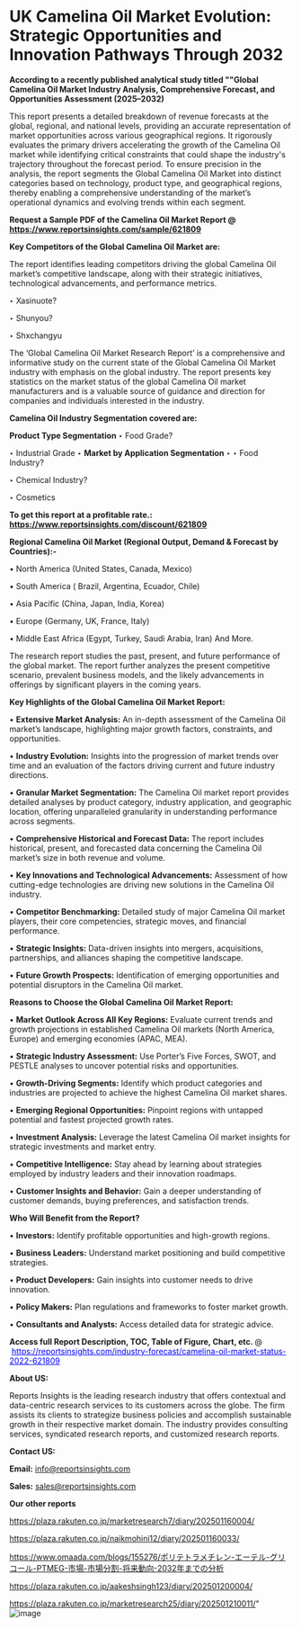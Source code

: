 # UK Camelina Oil Market Evolution: Strategic Opportunities and Innovation Pathways Through 2032

<strong>According to a recently published analytical study titled ""Global Camelina Oil Market Industry Analysis, Comprehensive Forecast, and Opportunities Assessment (2025–2032)</strong>

This report presents a detailed breakdown of revenue forecasts at the global, regional, and national levels, providing an accurate representation of market opportunities across various geographical regions. It rigorously evaluates the primary drivers accelerating the growth of the Camelina Oil market while identifying critical constraints that could shape the industry's trajectory throughout the forecast period. To ensure precision in the analysis, the report segments the Global Camelina Oil Market into distinct categories based on technology, product type, and geographical regions, thereby enabling a comprehensive understanding of the market’s operational dynamics and evolving trends within each segment.

<strong>Request a Sample PDF of the Camelina Oil Market Report </strong><strong>@<a href=https://www.reportsinsights.com/sample/621809 style=color:#0000ff;> https://www.reportsinsights.com/sample/621809</a></strong></font>

<strong>Key Competitors of the Global Camelina Oil Market are:</strong>

The report identifies leading competitors driving the global Camelina Oil market’s competitive landscape, along with their strategic initiatives, technological advancements, and performance metrics.

‣ Xasinuote?

‣ Shunyou?

‣ Shxchangyu

The ‘Global Camelina Oil Market Research Report’ is a comprehensive and informative study on the current state of the Global Camelina Oil Market industry with emphasis on the global industry. The report presents key statistics on the market status of the global Camelina Oil market manufacturers and is a valuable source of guidance and direction for companies and individuals interested in the industry.

<strong>Camelina Oil Industry Segmentation covered are:</strong>

<strong>Product Type Segmentation</strong>
‣
Food Grade?

‣ Industrial Grade
‣ 
<strong>Market by Application Segmentation</strong>
‣
‣  Food Industry?

‣ Chemical Industry?

‣ Cosmetics

<strong>To get this report at a profitable rate.: <a href=https://www.reportsinsights.com/discount/621809 style=color:#0000ff;>https://www.reportsinsights.com/discount/621809</a></strong></font>

<strong>Regional Camelina Oil Market (Regional Output, Demand &amp; Forecast by Countries):-</strong>

• North America (United States, Canada, Mexico)

• South America ( Brazil, Argentina, Ecuador, Chile)

• Asia Pacific (China, Japan, India, Korea)

• Europe (Germany, UK, France, Italy)

• Middle East Africa (Egypt, Turkey, Saudi Arabia, Iran) And More.

The research report studies the past, present, and future performance of the global market. The report further analyzes the present competitive scenario, prevalent business models, and the likely advancements in offerings by significant players in the coming years.

<strong>Key Highlights of the Global Camelina Oil Market Report:</strong>

• <strong>Extensive Market Analysis:</strong> An in-depth assessment of the Camelina Oil market’s landscape, highlighting major growth factors, constraints, and opportunities.

• <strong>Industry Evolution:</strong> Insights into the progression of market trends over time and an evaluation of the factors driving current and future industry directions.

• <strong>Granular Market Segmentation:</strong> The Camelina Oil market report provides detailed analyses by product category, industry application, and geographic location, offering unparalleled granularity in understanding performance across segments.

• <strong>Comprehensive Historical and Forecast Data:</strong> The report includes historical, present, and forecasted data concerning the Camelina Oil market’s size in both revenue and volume.

• <strong>Key Innovations and Technological Advancements:</strong> Assessment of how cutting-edge technologies are driving new solutions in the Camelina Oil industry.

• <strong>Competitor Benchmarking:</strong> Detailed study of major Camelina Oil market players, their core competencies, strategic moves, and financial performance.

• <strong>Strategic Insights:</strong> Data-driven insights into mergers, acquisitions, partnerships, and alliances shaping the competitive landscape.

• <strong>Future Growth Prospects:</strong> Identification of emerging opportunities and potential disruptors in the Camelina Oil market.

<strong>Reasons to Choose the Global Camelina Oil Market Report:</strong>

• <strong>Market Outlook Across All Key Regions:</strong> Evaluate current trends and growth projections in established Camelina Oil markets (North America, Europe) and emerging economies (APAC, MEA).

• <strong>Strategic Industry Assessment:</strong> Use Porter’s Five Forces, SWOT, and PESTLE analyses to uncover potential risks and opportunities.

• <strong>Growth-Driving Segments:</strong> Identify which product categories and industries are projected to achieve the highest Camelina Oil market shares.

• <strong>Emerging Regional Opportunities:</strong> Pinpoint regions with untapped potential and fastest projected growth rates.

• <strong>Investment Analysis:</strong> Leverage the latest Camelina Oil market insights for strategic investments and market entry.

• <strong>Competitive Intelligence:</strong> Stay ahead by learning about strategies employed by industry leaders and their innovation roadmaps.

• <strong>Customer Insights and Behavior:</strong> Gain a deeper understanding of customer demands, buying preferences, and satisfaction trends.

<strong>Who Will Benefit from the Report?</strong>

• <strong>Investors:</strong> Identify profitable opportunities and high-growth regions.

• <strong>Business Leaders:</strong> Understand market positioning and build competitive strategies.

• <strong>Product Developers:</strong> Gain insights into customer needs to drive innovation.

• <strong>Policy Makers:</strong> Plan regulations and frameworks to foster market growth.

• <strong>Consultants and Analysts:</strong> Access detailed data for strategic advice.
</ul>
<strong>Access full Report Description, TOC, Table of Figure, Chart, etc. </strong>@  <a href=https://reportsinsights.com/industry-forecast/camelina-oil-market-status-2022-621809 style=color:#0000ff;>https://reportsinsights.com/industry-forecast/camelina-oil-market-status-2022-621809</a></font>

<strong><strong>About US</strong>:</strong>

Reports Insights is the leading research industry that offers contextual and data-centric research services to its customers across the globe. The firm assists its clients to strategize business policies and accomplish sustainable growth in their respective market domain. The industry provides consulting services, syndicated research reports, and customized research reports.

<strong>Contact US:</strong>

<p class=""""><b>Email:</b> <a href=mailto:info@reportsinsights.com>info@reportsinsights.com</a></p>
<p class=""""><b>Sales:</b> <a href=mailto:sales@reportsinsights.com>sales@reportsinsights.com</a></p>

<strong>Our other reports</strong>

<a href=https://plaza.rakuten.co.jp/marketresearch7/diary/202501160004/>https://plaza.rakuten.co.jp/marketresearch7/diary/202501160004/</a>

<a href=https://plaza.rakuten.co.jp/naikmohini12/diary/202501160033/>https://plaza.rakuten.co.jp/naikmohini12/diary/202501160033/</a>

<a href=https://www.omaada.com/blogs/155276/ポリテトラメチレン-エーテル-グリコール-PTMEG-市場-市場分割-将来動向-2032年までの分析>https://www.omaada.com/blogs/155276/ポリテトラメチレン-エーテル-グリコール-PTMEG-市場-市場分割-将来動向-2032年までの分析</a>

<a href=https://plaza.rakuten.co.jp/aakeshsingh123/diary/202501200004/>https://plaza.rakuten.co.jp/aakeshsingh123/diary/202501200004/</a>

<a href=https://plaza.rakuten.co.jp/marketresearch25/diary/202501210011/>https://plaza.rakuten.co.jp/marketresearch25/diary/202501210011/</a>"
![image](https://github.com/user-attachments/assets/ae99fc8a-13d1-4208-8c05-55449fce4328)
